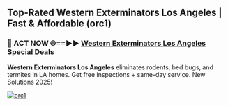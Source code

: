 ## Top-Rated Western Exterminators Los Angeles | Fast & Affordable (orc1)

<h3>🐜 ACT NOW 🌐==►► <a href="https://tinyurl.com/2dysvsjj" rel="nofollow">Western Exterminators Los Angeles Special Deals</a></h3>

**Western Exterminators Los Angeles** eliminates rodents, bed bugs, and termites in LA homes. Get free inspections + same-day service. New Solutions 2025!

[![orc1](https://i.imgur.com/JCYaghj.jpeg)](https://tinyurl.com/2dysvsjj)